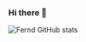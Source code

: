 ### Hi there 👋

![Fernd GitHub stats](https://github-readme-stats.vercel.app/api?username=FerndWehbe&show_icons=true&theme=gradient)

